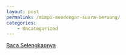```yaml
---
layout: post
permalink: /mimpi-mendengar-suara-beruang/
categories:
    - Uncategorized
---
```


[Baca Selengkapnya](/07)